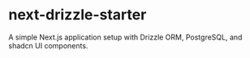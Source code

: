 # next-drizzle-starter
A simple Next.js application setup with Drizzle ORM, PostgreSQL, and shadcn UI components.
